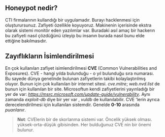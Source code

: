 ## Honeypot nedir?
CTI firmalarının kullandığı bir uygulamadır. Burayı hacklenmesi için oluşturursunuz. Zafiyeti özellikle koyuyoruz. Makinenin içerisinde ekstra olarak sistemi monitör eden yazılımlar var. Buradaki asıl amaç bir hackerın bu zafiyeti nasıl çözdüğünü izleyip bu insanın burada nasıl bunu elde ettiğine bakılmasıdır.

## Zayıflıkların İsimlendirilmesi
En çok kullanılan zafiyet isimlendirilmesi **CVE** (Common Vulnerabilities and Exposures). CVE - hangi yılda bulunduğu - o yıl bulunduğu sıra numarası. Bu sayede dünya genelinde bulunan zafiyetlerin takibi kolaylaştırılmış oluyor. Bunun için çok kullanılan bir internet sitesi. *cve.mitre*; *web.nvd.list* de bunun için kullanılan bir site. Microsoftun kendi zafiyetlerini yayınladığı bir yer de var: *https://msrc.microsoft.com/update-guide/vulnerability*. Aynı zamanda *exploit-db* diye bir yer var , *vuldb* de kullanılabilir. CVE 'lerin ayrıca derecelendirilmesi için kullanılan sistemdir. Genelde **0-10** arasında *puanlanır*.

> **Not**: CVElerin bir de skorlanma sistemi var. Öncelik yüksek olması. yüksek-orta-düşük gibisinden. Her bulduğunuz CVE nin bir önemi bulunur.

